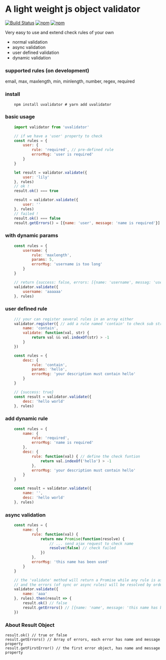 # A light weight js object validator

[![Build Status](https://travis-ci.org/lkiarest/validator.svg?branch=master)](https://travis-ci.org/lkiarest/validator)
[![npm](https://img.shields.io/badge/npm-v1.0.4-red.svg)](https://www.npmjs.com/package/uvalidator)
[![npm](https://img.shields.io/npm/l/express.svg)](https://github.com/lkiarest/validator/blob/master/LICENSE)

Very easy to use and extend check rules of your own

- normal validation
- async validation
- user defined validation
- dynamic validation

### supported rules (on development)
email, max, maxlength, min, minlength, number, regex, required

### install
```shell
    npm install uvalidator # yarn add uvalidator
```

### basic usage
```javascript
    import validator from 'uvalidator'

    // if we have a 'user' property to check
    const rules = {
        user: {
            rule: 'required', // pre-defined rule
            errorMsg: 'user is required'
        }
    }

    let result = validator.validate({
        user: 'lily'
    }, rules)
    // ok !
    result.ok() === true

    result = validator.validate({
        user: ''
    }, rules)
    // failed !
    result.ok() === false
    result.getErrors() = [{name: 'user', message: 'name is required'}]
```

### with dynamic params
```javascript
    const rules = {
        username: {
            rule: 'maxlength',
            params: 5,
            errorMsg: 'username is too long'
        }
    }

    // return {success: false, errors: [{name: 'username', messag: 'username is too long'}]}
    validator.validate({
        username: 'aaaaaa'
    }, rules)
```

### user defined rule
```javascript
    /// your can register several rules in an array either
    validator.register({ // add a rule named 'contain' to check sub string
        name: 'contain',
        validate: function(val, str) {
            return val && val.indexOf(str) > -1
        }
    })

    const rules = {
        desc: {
            rule: 'contain',
            params: 'hello',
            errorMsg: 'your description must contain hello'
        }
    }

    // {success: true}
    const result = validator.validate({
        desc: 'hello world'
    }, rules)
```

### add dynamic rule
```javascript
    const rules = {
        name: {
            rule: 'required',
            errorMsg: 'name is required'
        },
        desc: {
            rule: function(val) { // define the check funtion
                return val.indexOf('hello') > -1
            },
            errorMsg: 'your description must contain hello'
        }
    }

    const result = validator.validate({
        name: '',
        desc: 'hello world'
    }, rules)
```

### async validation
```javascript
    const rules = {
        name: {
            rule: function(val) {
                return new Promise(function(resolve) {
                    // ... send ajax request to check name
                    resolve(false) // check failed
                })
            },
            errorMsg: 'this name has been used'
        }
    }

    // the 'validate' method will return a Promise while any rule is async,
    // and the errors (of sync or async rules) will be resolved by order
    validator.validate({
        name: 'aaa'
    }, rules).then(result => {
        result.ok() // false
        result.getErrors() // [{name: 'name', message: 'this name has been used'}]
    })
```

### About Result Object
```
result.ok() // true or false
result.getErrors() // Array of errors, each error has name and message property
result.getFirstError() // the first error object, has name and message property
```
